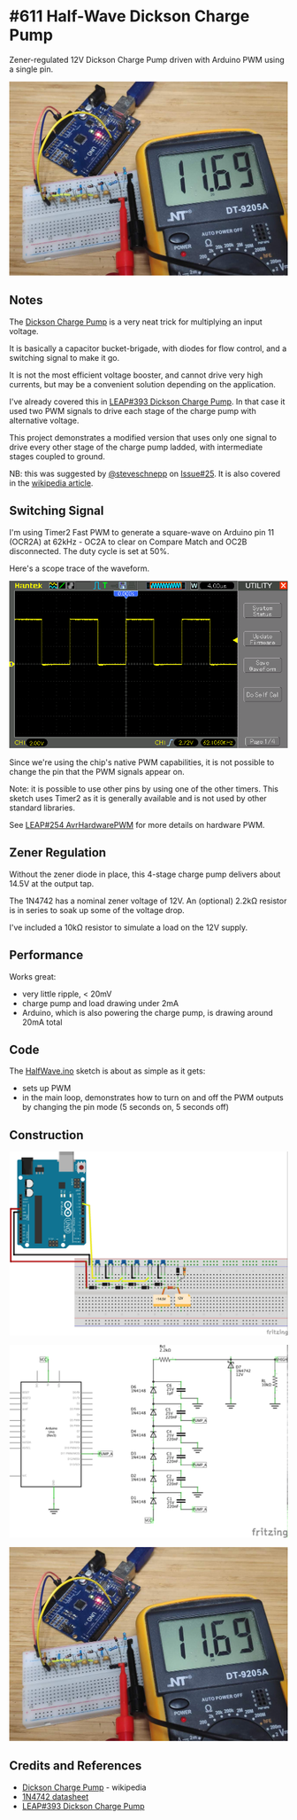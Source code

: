# #611 Half-Wave Dickson Charge Pump

Zener-regulated 12V Dickson Charge Pump driven with Arduino PWM using a single pin.

![Build](./assets/HalfWave_build.jpg?raw=true)

## Notes

The [Dickson Charge Pump](https://en.wikipedia.org/wiki/Voltage_multiplier#Dickson_charge_pump) is a very neat trick for multiplying an input voltage.

It is basically a capacitor bucket-brigade, with diodes for flow control, and a switching signal to make it go.

It is not the most efficient voltage booster, and cannot drive very high currents, but may be a convenient
solution depending on the application.

I've already covered this in [LEAP#393 Dickson Charge Pump](../../../../playground/DicksonChargePump/).
In that case it used two PWM signals to drive each stage of the charge pump with alternative voltage.

This project demonstrates a modified version that uses only one signal to drive every other stage of the charge pump ladded,
with intermediate stages coupled to ground.

NB: this was suggested by [@steveschnepp](https://github.com/steveschnepp) on [Issue#25](https://github.com/tardate/LittleArduinoProjects/issues/25).
It is also covered in the [wikipedia article](https://en.wikipedia.org/wiki/Voltage_multiplier#Dickson_charge_pump).

## Switching Signal

I'm using Timer2 Fast PWM to generate a square-wave on
Arduino pin 11 (OCR2A) at 62kHz - OC2A to clear on Compare Match and OC2B disconnected.
The duty cycle is set at 50%.

Here's a scope trace of the waveform.

![pwm_pump_control](./assets/pwm_pump_control.gif?raw=true)

Since we're using the chip's native PWM capabilities, it is not possible
to change the pin that the PWM signals appear on.

Note: it is possible to use other pins by using one of the other timers.
This sketch uses Timer2 as it is generally available and is not used by other standard libraries.

See [LEAP#254 AvrHardwarePWM](../../../../playground/AvrHardwarePWM) for more details on hardware PWM.

## Zener Regulation

Without the zener diode in place, this 4-stage charge pump delivers about 14.5V at the output tap.

The 1N4742 has a nominal zener voltage of 12V. An (optional) 2.2kΩ resistor is in series to soak up some of the voltage drop.

I've included a 10kΩ resistor to simulate a load on the 12V supply.

## Performance

Works great:

* very little ripple, < 20mV
* charge pump and load drawing under 2mA
* Arduino, which is also powering the charge pump, is drawing around 20mA total

## Code

The [HalfWave.ino](./HalfWave.ino) sketch is about as simple as it gets:

* sets up PWM
* in the main loop, demonstrates how to turn on and off the PWM outputs by changing the pin mode (5 seconds on, 5 seconds off)

## Construction

![bb](./assets/HalfWave_bb.jpg?raw=true)

![schematic](./assets/HalfWave_schematic.jpg?raw=true)

![bb_build](./assets/HalfWave_build.jpg?raw=true)

## Credits and References

* [Dickson Charge Pump](https://en.wikipedia.org/wiki/Voltage_multiplier#Dickson_charge_pump) - wikipedia
* [1N4742 datasheet](https://www.futurlec.com/Diodes/1N4742.shtml)
* [LEAP#393 Dickson Charge Pump](../../../../playground/DicksonChargePump)
